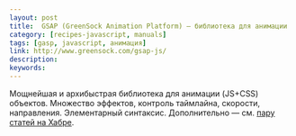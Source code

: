 ```yaml
---
layout: post
title:  GSAP (GreenSock Animation Platform) — библиотека для анимации
category: [recipes-javascript, manuals]
tags: [gasp, javascript, анимация]
link: http://www.greensock.com/gsap-js/
description:
keywords:
---
```


<p>Мощнейшая и архибыстрая библиотека для анимации (JS+CSS) объектов. Множество эффектов, контроль таймлайна, скорости, направления. Элементарный синтаксис. Дополнительно — см. <a href="http://habrahabr.ru/search/?q=[greensock">пару статей на Хабре</a>.</p>
